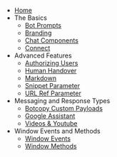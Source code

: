 - [Home](/ "Botcopy Docs")
- The Basics
  - [Bot Prompts](basics/bot-prompts.md "Botcopy Docs | Bot Prompts")
  - [Branding](basics/branding.md "Botcopy Docs | Branding")
  - [Chat Components](basics/components.md "Botcopy Docs | Chat Components")
  - [Connect](basics/connect.md "Botcopy Docs | Connect")
- Advanced Features
  - [Authorizing Users](advanced/bc-auth.md "Botcopy Docs | Authorizing Users")
  - [Human Handover](advanced/handover.md "Botcopy Docs | Human Handover")
  - [Markdown](advanced/markdown.md  "Botcopy Docs | Markdown")
  - [Snippet Parameter](advanced/snippet-parameter.md "Botcopy Docs | Snippet Parameter")
  - [URL Ref Parameter](advanced/url-ref-parameter.md "Botcopy Docs | URL Ref Parameter")
- Messaging and Response Types
  - [Botcopy Custom Payloads](responses/botcopy-custom-payloads.md "Botcopy Docs | Custom Payloads")
  - [Google Assistant](responses/google-assistant.md "Botcopy Docs | Google Assistant")
  - [Videos & Youtube](responses/videos.md "Botcopy Docs | Videos & Youtube")
- Window Events and Methods
  - [Window Events](window/events.md "Botcopy Docs | Window Events")
  - [Window Methods](window/methods.md "Botcopy Docs | Window Methods")